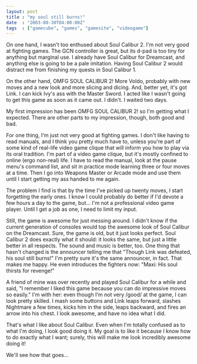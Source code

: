 ```yaml
---
layout: post
title : "my soul still burns!"
date  : "2003-08-30T04:00:00Z"
tags  : ["gamecube", "games", "gamesite", "videogame"]
---
```

On one hand, I wasn't too enthused about Soul Calibur 2.  I'm not very good at fighting games.  The GCN controller is great, but its d-pad is too tiny for anything but marginal use.  I already have Soul Calibur for Dreamcast, and anything else is going to be a pale imitation.  Having Soul Calibur 2 would distract me from finishing my quests in Soul Calibur 1.

On the other hand, OMFG SOUL CALIBUR 2!  More Voldo, probably with new moves and a new look and more slicing and dicing.  And, better yet, it's got Link.  I can kick Ivy's ass with the Master Sword.  I acted like I wasn't going to get this game as soon as it came out.  I didn't.  I waited two days.

My first impression has been OMFG SOUL CALIBUR 2! so I'm getting what I expected.  There are other parts to my impression, though, both good and bad.

For one thing, I'm just not very good at fighting games.  I don't like having to read manuals, and I think you pretty much have to, unless you're part of some kind of real-life video game clique that will inform you how to play via its oral tradition.  I'm part of a video game clique, but it's mostly confined to online (ergo non-real) life.  I have to read the manual, look at the pause menu's command list, and sit in practice mode learning three or four moves at a time.  Then I go into Weapons Master or Arcade mode and use them until I start getting my ass handed to me again.

The problem I find is that by the time I've picked up twenty moves, I start forgetting the early ones.  I know I could probably do better if I'd devote a few hours a day to the game, but... I'm not a professional video game player. Until I get a job as one, I need to limit my input.

Still, the game is awesome for just messing around.  I didn't know if the current generation of consoles would top the awesome look of Soul Calibur on the Dreamcast.  Sure, the game is old, but it just looks perfect.  Soul Calibur 2 does exactly what it should: it looks the same, but just a little better in all respects.  The sound and music is better, too.  One thing that hasn't changed is the announcer telling me that "Though Link was defeated, his soul still burns!"  I'm pretty sure it's the same announcer, in fact.  That makes me happy.  He even introduces the fighters now: "Maxi:  His soul thirsts for revenge!"

A friend of mine was over recently and played Soul Calibur for a while and said, "I remember I liked this game because you can do impressive moves so easily."  I'm with her: even though I'm not very /good/ at the game, I can look pretty skilled.  I mash some buttons and Link leaps forward, slashes Nightmare a few times, kicks him in the side, leaps backward, and fires an arrow into his chest.  I look awesome, and have no idea what I did.

That's what I like about Soul Calibur.  Even when I'm totally confused as to what I'm doing, I look good doing it.  My goal is to like it because I know how to do exactly what I want; surely, this will make me look incredibly awesome doing it!

We'll see how that goes...

